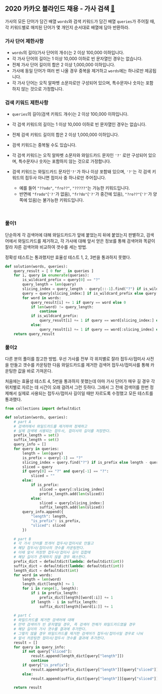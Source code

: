 ## 2020 카카오 블라인드 채용 - 가사 검색 [🔗](https://programmers.co.kr/learn/courses/30/lessons/60060)

가사의 모든 단어가 담긴 배열 `words`와 검색 키워드가 담긴 배열 `queries`가 주어질 때, 각 키워드별로 매치된 단어가 몇 개인지 순서대로 배열에 담아 반환하라.

### 가사 단어 제한사항

- `words`의 길이(가사 단어의 개수)는 2 이상 100,000 이하입니다.
- 각 가사 단어의 길이는 1 이상 10,000 이하로 빈 문자열인 경우는 없습니다.
- 전체 가사 단어 길이의 합은 2 이상 1,000,000 이하입니다.
- 가사에 동일 단어가 여러 번 나올 경우 중복을 제거하고 `words`에는 하나로만 제공됩니다.
- 각 가사 단어는 오직 알파벳 소문자로만 구성되어 있으며, 특수문자나 숫자는 포함하지 않는 것으로 가정합니다.

### 검색 키워드 제한사항

- `queries`의 길이(검색 키워드 개수)는 2 이상 100,000 이하입니다.

- 각 검색 키워드의 길이는 1 이상 10,000 이하로 빈 문자열인 경우는 없습니다.

- 전체 검색 키워드 길이의 합은 2 이상 1,000,000 이하입니다.

- 검색 키워드는 중복될 수도 있습니다.

- 각 검색 키워드는 오직 알파벳 소문자와 와일드카드 문자인 `'?'` 로만 구성되어 있으며, 특수문자나 숫자는 포함하지 않는 것으로 가정합니다.

- 검색 키워드는 와일드카드 문자인`'?'`가 하나 이상 포함돼 있으며, `'?'`는 각 검색 키워드의 접두사 아니면 접미사 중 하나로만 주어집니다.

  - 예를 들어 `"??odo"`, `"fro??"`, `"?????"`는 가능한 키워드입니다.
  - 반면에 `"frodo"`(`'?'`가 없음), `"fr?do"`(`'?'`가 중간에 있음), `"?ro??"`(`'?'`가 양쪽에 있음)는 불가능한 키워드입니다.

<br>

 ### 풀이1

단순하게 각 검색어에 대해 와일드카드가 앞에 붙었는지 뒤에 붙었는지 판별하고, 검색어에서 와일드카드를 제거하고, 각 가사에 대해 앞서 얻은 정보를 통해 검색어와 똑같이 잘라 자른 검색어와 비교하여 갯수를 세는 방법.

정확성 테스트는 통과했지만 효율성 테스트 1, 2, 3번을 통과하지 못했다.

```python
def solution(words, queries):
    query_result = [ 0 for _ in queries ]
    for i, query in enumerate(queries):
        is_wildcard_prefix = query[0] == "?"
        query_length = len(query)
        slicing_index = query_length - query[::-1].find("?") if is_wildcard_prefix else query.find("?")
        query = query[slicing_index:] if is_wildcard_prefix else query[:slicing_index]
        for word in words:
            query_result[i] += 1 if query == word else 0
            if len(word) != query_length:
                continue
            if is_wildcard_prefix:
                query_result[i] += 1 if query == word[slicing_index:] else 0
            else:
                query_result[i] += 1 if query == word[:slicing_index] else 0
    return query_result
```

### 풀이2

다른 분의 풀이를 참고한 방법. 우선 가사를 전부 각 위치별로 잘라 접두사/접미사 사전을 만들고 갯수를 카운팅한 다음 와일드카드를 제거한 검색어 접두사/접미사를 통해 카운팅한 값을 바로 가져온다. 

처음에는 효율성 테스트 4, 5번을 통과하지 못했는데 아마 가사 단어가 매우 길 경우 각 위치별로 자르는 데 시간이 오래 걸려서 그런 듯하다. 그래서 그 전에 검색어를 한번 정제해서 실제로 사용되는 접두사/접미사 길이일 때만 자르도록 수정했고 모든 테스트를 통과했다.

```python
from collections import defaultdict

def solution(words, queries):
    # part A
    # 검색어에서 와일드카드를 제거하여 정제하고
	# 실제 검색에 사용되는 접두사, 접미사의 길이를 저장한다.
    prefix_length = set()
    suffix_length = set()
    query_info = []
    for query in queries:
        length = len(query)
        is_prefix = query[-1] == "?"
        slicing_index = query.find("?") if is_prefix else length - query[::-1].find("?")
        sliced = query
        if query[0] == "?" and query[-1] == "?":
            sliced = ""
        else:
            if is_prefix:
                sliced = query[:slicing_index]
                prefix_length.add(len(sliced))
            else:
                sliced = query[slicing_index:]
                suffix_length.add(len(sliced))
        query_info.append({
            "length": length,
            "is_prefix": is_prefix,
            "sliced": sliced
        })
    
    # part B
    # 각 가사 단어를 쪼개어 접두사/접미사로 만들고
    # 해당 접두사/접미사의 갯수를 카운팅한다.
    # 이때 앞서 저장한 접두사/접미사 길이 집합에
    # 해당 길이가 존재하지 않을 경우 패스한다.
    prefix_dict = defaultdict(lambda: defaultdict(int))
    suffix_dict = defaultdict(lambda: defaultdict(int))
    length_dict = defaultdict(int)
    for word in words:
        length = len(word)
        length_dict[length] += 1
        for i in range(1, length):
            if i in prefix_length:
                prefix_dict[length][word[:i]] += 1
            if length - i in suffix_length:
                suffix_dict[length][word[i:]] += 1
    
    # part C
    # 와일드카드를 제거한 검색어에 대해
	# 만약 검색어가 빈 문자열일 경우, 즉 검색어 전체가 와일드카드였을 경우
    # 해당 길이의 가사 갯수를 결과에 추가한다.
    # 그렇지 않을 경우 와일드카드를 제거한 검색어가 접두사/접미사일 경우로 나눠
    # 앞서 카운팅한 접미사/접두사 갯수를 결과에 추가한다.
    result = []
    for query in query_info:
        if not query["sliced"]:
            result.append(length_dict[query["length"]])
            continue
        if query["is_prefix"]:
            result.append(prefix_dict[query["length"]][query["sliced"]])
        else:
            result.append(suffix_dict[query["length"]][query["sliced"]])
    
    return result
```

